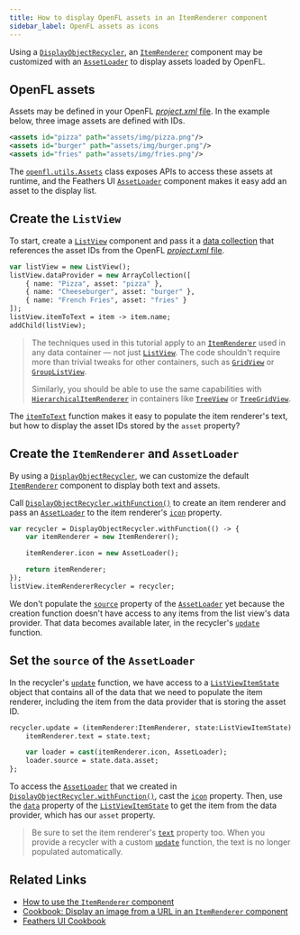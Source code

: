 ```yaml
---
title: How to display OpenFL assets in an ItemRenderer component
sidebar_label: OpenFL assets as icons
---
```


Using a [`DisplayObjectRecycler`](https://api.feathersui.com/current/feathers/utils/DisplayObjectRecycler.html), an [`ItemRenderer`](../item-renderer.md) component may be customized with an [`AssetLoader`](../asset-loader.md) to display assets loaded by OpenFL.

## OpenFL assets

Assets may be defined in your OpenFL [_project.xml_ file](https://lime.openfl.org/docs/project-files/xml-format/#assets). In the example below, three image assets are defined with IDs.

```xml
<assets id="pizza" path="assets/img/pizza.png"/>
<assets id="burger" path="assets/img/burger.png"/>
<assets id="fries" path="assets/img/fries.png"/>
```

The [`openfl.utils.Assets`](https://api.openfl.org/openfl/utils/Assets.html) class exposes APIs to access these assets at runtime, and the Feathers UI [`AssetLoader`](../asset-loader.md) component makes it easy add an asset to the display list.

## Create the `ListView`

To start, create a [`ListView`](../list-view.md) component and pass it a [data collection](../data-collections.md) that references the asset IDs from the OpenFL [_project.xml_ file](https://lime.openfl.org/docs/project-files/xml-format/#assets).

```haxe
var listView = new ListView();
listView.dataProvider = new ArrayCollection([
    { name: "Pizza", asset: "pizza" },
    { name: "Cheeseburger", asset: "burger" },
    { name: "French Fries", asset: "fries" }
]);
listView.itemToText = item -> item.name;
addChild(listView);
```

> The techniques used in this tutorial apply to an [`ItemRenderer`](../item-renderer.md) used in any data container — not just [`ListView`](../list-view.md). The code shouldn't require more than trivial tweaks for other containers, such as [`GridView`](../grid-view.md) or [`GroupListView`](../group-list-view.md).
>
> Similarly, you should be able to use the same capabilities with [`HierarchicalItemRenderer`](../hierarchical-item-renderer.md) in containers like [`TreeView`](../tree-view.md) or [`TreeGridView`](../tree-grid-view.md).

The [`itemToText`](https://api.feathersui.com/current/feathers/controls/ListView.html#itemToText) function makes it easy to populate the item renderer's text, but how to display the asset IDs stored by the `asset` property?

## Create the `ItemRenderer` and `AssetLoader`

By using a [`DisplayObjectRecycler`](https://api.feathersui.com/current/feathers/utils/DisplayObjectRecycler.html), we can customize the default [`ItemRenderer`](../item-renderer.md) component to display both text and assets.

Call [`DisplayObjectRecycler.withFunction()`](https://api.feathersui.com/current/feathers/utils/DisplayObjectRecycler.html#withFunction) to create an item renderer and pass an [`AssetLoader`](../asset-loader.md) to the item renderer's [`icon`](https://api.feathersui.com/current/feathers/controls/ToggleButton.html#icon) property.

```haxe
var recycler = DisplayObjectRecycler.withFunction(() -> {
    var itemRenderer = new ItemRenderer();

    itemRenderer.icon = new AssetLoader();

    return itemRenderer;
});
listView.itemRendererRecycler = recycler;
```

We don't populate the [`source`](https://api.feathersui.com/current/feathers/controls/AssetLoader.html#source) property of the [`AssetLoader`](../asset-loader.md) yet because the creation function doesn't have access to any items from the list view's data provider. That data becomes available later, in the recycler's [`update`](https://api.feathersui.com/current/feathers/utils/DisplayObjectRecycler.html#update) function.

## Set the `source` of the `AssetLoader`

In the recycler's [`update`](https://api.feathersui.com/current/feathers/utils/DisplayObjectRecycler.html#update) function, we have access to a [`ListViewItemState`](https://api.feathersui.com/current/feathers/data/ListViewItemState.html) object that contains all of the data that we need to populate the item renderer, including the item from the data provider that is storing the asset ID.

```haxe
recycler.update = (itemRenderer:ItemRenderer, state:ListViewItemState) -> {
    itemRenderer.text = state.text;

    var loader = cast(itemRenderer.icon, AssetLoader);
    loader.source = state.data.asset;
};
```

To access the [`AssetLoader`](../asset-loader.md) that we created in [`DisplayObjectRecycler.withFunction()`](https://api.feathersui.com/current/feathers/utils/DisplayObjectRecycler.html#withFunction), cast the [`icon`](https://api.feathersui.com/current/feathers/controls/ToggleButton.html#icon) property. Then, use the [`data`](https://api.feathersui.com/current/feathers/data/ListViewItemState.html#data) property of the [`ListViewItemState`](https://api.feathersui.com/current/feathers/data/ListViewItemState.html) to get the item from the data provider, which has our `asset` property.

> Be sure to set the item renderer's [`text`](https://api.feathersui.com/current/feathers/controls/ToggleButton.html#text) property too. When you provide a recycler with a custom [`update`](https://api.feathersui.com/current/feathers/utils/DisplayObjectRecycler.html#update) function, the text is no longer populated automatically.

## Related Links

- [How to use the `ItemRenderer` component](../item-renderer.md)
- [Cookbook: Display an image from a URL in an `ItemRenderer` component](./item-renderer-image-url.md)
- [Feathers UI Cookbook](./index.md)
